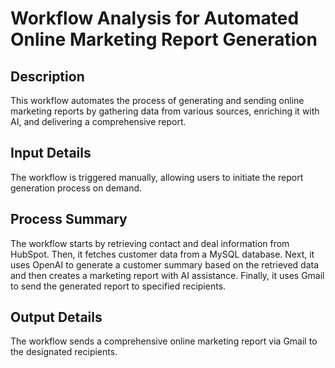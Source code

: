 # Workflow Analysis for Automated Online Marketing Report Generation

## Description
This workflow automates the process of generating and sending online marketing reports by gathering data from various sources, enriching it with AI, and delivering a comprehensive report.

## Input Details
The workflow is triggered manually, allowing users to initiate the report generation process on demand.

## Process Summary
The workflow starts by retrieving contact and deal information from HubSpot. Then, it fetches customer data from a MySQL database. Next, it uses OpenAI to generate a customer summary based on the retrieved data and then creates a marketing report with AI assistance. Finally, it uses Gmail to send the generated report to specified recipients.

## Output Details
The workflow sends a comprehensive online marketing report via Gmail to the designated recipients.
